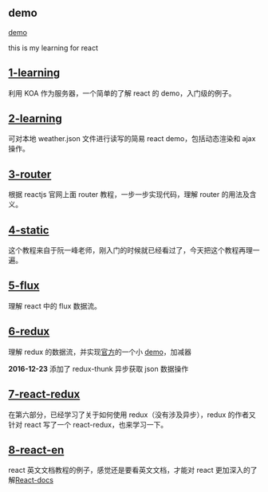 ## demo

[demo](https://songjinzhong.github.io/react-learning/8-react-en/build/)

this is my learning for react

## [1-learning](https://github.com/songjinzhong/react-learning/tree/master/1-learning)

利用 KOA 作为服务器，一个简单的了解 react 的 demo，入门级的例子。

## [2-learning](https://github.com/songjinzhong/react-learning/tree/master/first-learning)

可对本地 weather.json 文件进行读写的简易 react demo，包括动态渲染和 ajax 操作。

## [3-router](https://github.com/songjinzhong/react-learning/tree/master/3-router)

根据 reactjs 官网上面 router 教程，一步一步实现代码，理解 router 的用法及含义。

## [4-static](https://github.com/songjinzhong/react-learning/tree/master/4-static) 

这个教程来自于阮一峰老师，刚入门的时候就已经看过了，今天把这个教程再理一遍。

## [5-flux](https://github.com/songjinzhong/react-learning/tree/master/5-flux)

理解 react 中的 flux 数据流。

## [6-redux](https://github.com/songjinzhong/react-learning/tree/master/6-redux)

理解 redux 的数据流，并实现[官方](https://github.com/reactjs/redux)的一个小 [demo](https://songjinzhong.github.io/react-learning/6-redux/)，加减器

**2016-12-23** 添加了 redux-thunk 异步获取 json 数据操作

## [7-react-redux](https://github.com/songjinzhong/react-learning/tree/master/7-react-redux)

在第六部分，已经学习了关于如何使用 redux（没有涉及异步），redux 的作者又针对 react 写了一个 react-redux，也来学习一下。

## [8-react-en](https://github.com/songjinzhong/react-learning/tree/master/8-react-en)

react 英文文档教程的例子，感觉还是要看英文文档，才能对 react 更加深入的了解[React-docs](https://facebook.github.io/react/docs/hello-world.html)

